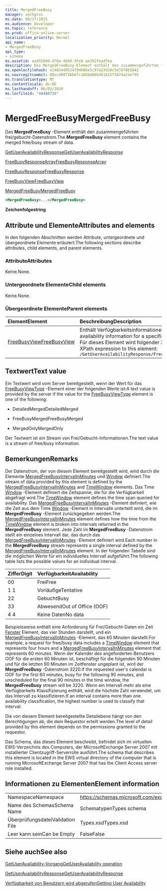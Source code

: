 ```yaml
---
title: MergedFreeBusy
manager: sethgros
ms.date: 09/17/2015
ms.audience: Developer
ms.topic: reference
ms.prod: office-online-server
localization_priority: Normal
api_name:
- MergedFreeBusy
api_type:
- schema
ms.assetid: ea45590d-476e-4b68-9fe8-ae392feadfea
description: Das MergedFreeBusy-Element enthält den zusammengeführten frei/gebucht-Datenstrom.
ms.openlocfilehash: a1483449534f0d886e3c97a23d28c5d78f865042
ms.sourcegitcommit: 88ec988f2bb67c1866d06b361615f3674a24e795
ms.translationtype: MT
ms.contentlocale: de-DE
ms.lasthandoff: 06/03/2020
ms.locfileid: "44468726"
---
```

# <a name="mergedfreebusy"></a><span data-ttu-id="e4066-103">MergedFreeBusy</span><span class="sxs-lookup"><span data-stu-id="e4066-103">MergedFreeBusy</span></span>

<span data-ttu-id="e4066-104">Das **MergedFreeBusy** -Element enthält den zusammengeführten frei/gebucht-Datenstrom.</span><span class="sxs-lookup"><span data-stu-id="e4066-104">The **MergedFreeBusy** element contains the merged free/busy stream of data.</span></span> 
  
[<span data-ttu-id="e4066-105">GetUserAvailabilityResponse</span><span class="sxs-lookup"><span data-stu-id="e4066-105">GetUserAvailabilityResponse</span></span>](getuseravailabilityresponse.md)
  
[<span data-ttu-id="e4066-106">FreeBusyResponseArray</span><span class="sxs-lookup"><span data-stu-id="e4066-106">FreeBusyResponseArray</span></span>](freebusyresponsearray.md)
  
[<span data-ttu-id="e4066-107">FreeBusyResponse</span><span class="sxs-lookup"><span data-stu-id="e4066-107">FreeBusyResponse</span></span>](freebusyresponse.md)
  
[<span data-ttu-id="e4066-108">FreeBusyView</span><span class="sxs-lookup"><span data-stu-id="e4066-108">FreeBusyView</span></span>](freebusyview.md)
  
[<span data-ttu-id="e4066-109">MergedFreeBusy</span><span class="sxs-lookup"><span data-stu-id="e4066-109">MergedFreeBusy</span></span>](mergedfreebusy.md)
  
```xml
<MergedFreeBusy>...</MergedFreeBusy>
```

 <span data-ttu-id="e4066-110">**Zeichenfolge**</span><span class="sxs-lookup"><span data-stu-id="e4066-110">**string**</span></span>
## <a name="attributes-and-elements"></a><span data-ttu-id="e4066-111">Attribute und Elemente</span><span class="sxs-lookup"><span data-stu-id="e4066-111">Attributes and elements</span></span>

<span data-ttu-id="e4066-112">In den folgenden Abschnitten werden Attribute, untergeordnete und übergeordnete Elemente erläutert.</span><span class="sxs-lookup"><span data-stu-id="e4066-112">The following sections describe attributes, child elements, and parent elements.</span></span>
  
### <a name="attributes"></a><span data-ttu-id="e4066-113">Attribute</span><span class="sxs-lookup"><span data-stu-id="e4066-113">Attributes</span></span>

<span data-ttu-id="e4066-114">Keine.</span><span class="sxs-lookup"><span data-stu-id="e4066-114">None.</span></span>
  
### <a name="child-elements"></a><span data-ttu-id="e4066-115">Untergeordnete Elemente</span><span class="sxs-lookup"><span data-stu-id="e4066-115">Child elements</span></span>

<span data-ttu-id="e4066-116">Keine.</span><span class="sxs-lookup"><span data-stu-id="e4066-116">None.</span></span>
  
### <a name="parent-elements"></a><span data-ttu-id="e4066-117">Übergeordnete Elemente</span><span class="sxs-lookup"><span data-stu-id="e4066-117">Parent elements</span></span>

|<span data-ttu-id="e4066-118">**Element**</span><span class="sxs-lookup"><span data-stu-id="e4066-118">**Element**</span></span>|<span data-ttu-id="e4066-119">**Beschreibung**</span><span class="sxs-lookup"><span data-stu-id="e4066-119">**Description**</span></span>|
|:-----|:-----|
|[<span data-ttu-id="e4066-120">FreeBusyView</span><span class="sxs-lookup"><span data-stu-id="e4066-120">FreeBusyView</span></span>](freebusyview.md) <br/> |<span data-ttu-id="e4066-121">Enthält Verfügbarkeitsinformationen für einen bestimmten Benutzer.</span><span class="sxs-lookup"><span data-stu-id="e4066-121">Contains availability information for a specific user.</span></span>  <br/> <span data-ttu-id="e4066-122">Für dieses Element wird folgender XPath-Ausdruck verwendet: </span><span class="sxs-lookup"><span data-stu-id="e4066-122">The following is the XPath expression to this element:</span></span>  <br/>  `/GetUserAvailabilityResponse/FreeBusyResponseArray/FreeBusyResponse/FreeBusyView` <br/> |
   
## <a name="text-value"></a><span data-ttu-id="e4066-123">Textwert</span><span class="sxs-lookup"><span data-stu-id="e4066-123">Text value</span></span>

<span data-ttu-id="e4066-124">Ein Textwert wird vom Server bereitgestellt, wenn der Wert für das [FreeBusyViewType](freebusyviewtype.md) -Element einer der folgenden Werte ist:</span><span class="sxs-lookup"><span data-stu-id="e4066-124">A text value is provided by the server if the value for the [FreeBusyViewType](freebusyviewtype.md) element is one of the following:</span></span> 
  
- <span data-ttu-id="e4066-125">DetailedMerged</span><span class="sxs-lookup"><span data-stu-id="e4066-125">DetailedMerged</span></span>
    
- <span data-ttu-id="e4066-126">FreeBusyMerged</span><span class="sxs-lookup"><span data-stu-id="e4066-126">FreeBusyMerged</span></span>
    
- <span data-ttu-id="e4066-127">MergedOnly</span><span class="sxs-lookup"><span data-stu-id="e4066-127">MergedOnly</span></span>
    
<span data-ttu-id="e4066-128">Der Textwert ist ein Stream von Frei/Gebucht-Informationen.</span><span class="sxs-lookup"><span data-stu-id="e4066-128">The text value is a stream of free/busy information.</span></span> 
  
## <a name="remarks"></a><span data-ttu-id="e4066-129">Bemerkungen</span><span class="sxs-lookup"><span data-stu-id="e4066-129">Remarks</span></span>

<span data-ttu-id="e4066-130">Der Datenstrom, der von diesem Element bereitgestellt wird, wird durch die Elemente [MergedFreeBusyIntervalInMinutes](mergedfreebusyintervalinminutes.md) und [Window](timewindow.md) definiert.</span><span class="sxs-lookup"><span data-stu-id="e4066-130">The stream of data provided by this element is defined by the [MergedFreeBusyIntervalInMinutes](mergedfreebusyintervalinminutes.md) and [TimeWindow](timewindow.md) elements.</span></span> <span data-ttu-id="e4066-131">Das Time [Window](timewindow.md) -Element definiert die Zeitspanne, die für die Verfügbarkeit abgefragt wird.</span><span class="sxs-lookup"><span data-stu-id="e4066-131">The [TimeWindow](timewindow.md) element defines the time span queried for availability.</span></span> <span data-ttu-id="e4066-132">Das [MergedFreeBusyIntervalInMinutes](mergedfreebusyintervalinminutes.md) -Element definiert, wie die Zeit aus dem Time [Window](timewindow.md) -Element in Intervalle unterteilt wird, die im **MergedFreeBusy** -Element zurückgegeben werden.</span><span class="sxs-lookup"><span data-stu-id="e4066-132">The [MergedFreeBusyIntervalInMinutes](mergedfreebusyintervalinminutes.md) element defines how the time from the [TimeWindow](timewindow.md) element is broken into intervals returned in the **MergedFreeBusy** element.</span></span> <span data-ttu-id="e4066-133">Jede Zahl im **MergedFreeBusy** -Datenstrom stellt ein einzelnes Intervall dar, das durch das [MergedFreeBusyIntervalInMinutes](mergedfreebusyintervalinminutes.md) -Element definiert wird.</span><span class="sxs-lookup"><span data-stu-id="e4066-133">Each number in the **MergedFreeBusy** stream represents a single interval defined by the [MergedFreeBusyIntervalInMinutes](mergedfreebusyintervalinminutes.md) element.</span></span> <span data-ttu-id="e4066-134">In der folgenden Tabelle sind die möglichen Werte für ein individuelles Intervall aufgeführt.</span><span class="sxs-lookup"><span data-stu-id="e4066-134">The following table lists the possible values for an individual interval.</span></span> 
  
|<span data-ttu-id="e4066-135">**Ziffer**</span><span class="sxs-lookup"><span data-stu-id="e4066-135">**Digit**</span></span>|<span data-ttu-id="e4066-136">**Verfügbarkeit**</span><span class="sxs-lookup"><span data-stu-id="e4066-136">**Availability**</span></span>|
|:-----|:-----|
|<span data-ttu-id="e4066-137">0</span><span class="sxs-lookup"><span data-stu-id="e4066-137">0</span></span>  <br/> |<span data-ttu-id="e4066-138">Frei</span><span class="sxs-lookup"><span data-stu-id="e4066-138">Free</span></span>  <br/> |
|<span data-ttu-id="e4066-139">1 </span><span class="sxs-lookup"><span data-stu-id="e4066-139">1</span></span>  <br/> |<span data-ttu-id="e4066-140">Vorläufige</span><span class="sxs-lookup"><span data-stu-id="e4066-140">Tentative</span></span>  <br/> |
|<span data-ttu-id="e4066-141">2</span><span class="sxs-lookup"><span data-stu-id="e4066-141">2</span></span>  <br/> |<span data-ttu-id="e4066-142">Gebucht</span><span class="sxs-lookup"><span data-stu-id="e4066-142">Busy</span></span>  <br/> |
|<span data-ttu-id="e4066-143">3</span><span class="sxs-lookup"><span data-stu-id="e4066-143">3</span></span>  <br/> |<span data-ttu-id="e4066-144">Abwesend</span><span class="sxs-lookup"><span data-stu-id="e4066-144">Out of Office (OOF)</span></span>  <br/> |
|<span data-ttu-id="e4066-145">4 </span><span class="sxs-lookup"><span data-stu-id="e4066-145">4</span></span>  <br/> |<span data-ttu-id="e4066-146">Keine Daten</span><span class="sxs-lookup"><span data-stu-id="e4066-146">No data</span></span>  <br/> |
   
<span data-ttu-id="e4066-147">Beispielsweise enthält eine Anforderung für Frei/Gebucht-Daten ein Zeit [Fenster](timewindow.md) Element, das vier Stunden darstellt, und ein [MergedFreeBusyIntervalInMinutes](mergedfreebusyintervalinminutes.md) -Element, das 60 Minuten darstellt.</span><span class="sxs-lookup"><span data-stu-id="e4066-147">For example, a request for free/busy data includes a [TimeWindow](timewindow.md) element that represents four hours and a [MergedFreeBusyIntervalInMinutes](mergedfreebusyintervalinminutes.md) element that represents 60 minutes.</span></span> <span data-ttu-id="e4066-148">Wenn der Kalender des angeforderten Benutzers OOF für die ersten 60 Minuten ist, beschäftigt für die folgenden 90 Minuten und für die letzten 90 Minuten im Zeitfenster ungeplant ist, wird der **MergedFreeBusy** -Datenstrom 3220.</span><span class="sxs-lookup"><span data-stu-id="e4066-148">If the requested user's calendar is OOF for the first 60 minutes, busy for the following 90 minutes, and unscheduled for the final 90 minutes in the time window, the **MergedFreeBusy** stream will be 3220.</span></span> <span data-ttu-id="e4066-149">Wenn ein Intervall mehr als eine Verfügbarkeits Klassifizierung enthält, wird die höchste Zahl verwendet, um das Intervall zu klassifizieren.</span><span class="sxs-lookup"><span data-stu-id="e4066-149">If an interval contains more than one availability classification, the highest number is used to classify that interval.</span></span> 
  
<span data-ttu-id="e4066-150">Die von diesem Element bereitgestellte Detailebene hängt von den Berechtigungen ab, die dem Requestor erteilt werden.</span><span class="sxs-lookup"><span data-stu-id="e4066-150">The level of detail provided by this element depends on the permissions granted to the requestor.</span></span>
  
<span data-ttu-id="e4066-151">Das Schema, das dieses Element beschreibt, befindet sich im virtuellen EWS-Verzeichnis des Computers, der MicrosoftExchange Server 2007 mit installierter Clientzugriff-Serverrolle ausführt.</span><span class="sxs-lookup"><span data-stu-id="e4066-151">The schema that describes this element is located in the EWS virtual directory of the computer that is running MicrosoftExchange Server 2007 that has the Client Access server role installed.</span></span>
  
## <a name="element-information"></a><span data-ttu-id="e4066-152">Informationen zu Elementen</span><span class="sxs-lookup"><span data-stu-id="e4066-152">Element information</span></span>

|||
|:-----|:-----|
|<span data-ttu-id="e4066-153">Namespace</span><span class="sxs-lookup"><span data-stu-id="e4066-153">Namespace</span></span>  <br/> |https://schemas.microsoft.com/exchange/services/2006/types  <br/> |
|<span data-ttu-id="e4066-154">Name des Schemas</span><span class="sxs-lookup"><span data-stu-id="e4066-154">Schema Name</span></span>  <br/> |<span data-ttu-id="e4066-155">Schematypen</span><span class="sxs-lookup"><span data-stu-id="e4066-155">Types schema</span></span>  <br/> |
|<span data-ttu-id="e4066-156">Überprüfungsdatei</span><span class="sxs-lookup"><span data-stu-id="e4066-156">Validation File</span></span>  <br/> |<span data-ttu-id="e4066-157">Types.xsd</span><span class="sxs-lookup"><span data-stu-id="e4066-157">Types.xsd</span></span>  <br/> |
|<span data-ttu-id="e4066-158">Leer kann sein</span><span class="sxs-lookup"><span data-stu-id="e4066-158">Can be Empty</span></span>  <br/> |<span data-ttu-id="e4066-159">False</span><span class="sxs-lookup"><span data-stu-id="e4066-159">False</span></span>  <br/> |
   
## <a name="see-also"></a><span data-ttu-id="e4066-160">Siehe auch</span><span class="sxs-lookup"><span data-stu-id="e4066-160">See also</span></span>



[<span data-ttu-id="e4066-161">GetUserAvailability-Vorgang</span><span class="sxs-lookup"><span data-stu-id="e4066-161">GetUserAvailability operation</span></span>](getuseravailability-operation.md)
  
[<span data-ttu-id="e4066-162">GetUserAvailabilityResponse</span><span class="sxs-lookup"><span data-stu-id="e4066-162">GetUserAvailabilityResponse</span></span>](getuseravailabilityresponse.md)


[<span data-ttu-id="e4066-163">Verfügbarkeit von Benutzern wird abgerufen</span><span class="sxs-lookup"><span data-stu-id="e4066-163">Getting User Availability</span></span>](https://msdn.microsoft.com/library/d4133fcb-9b0f-4e6b-aadf-a389da83516a%28Office.15%29.aspx)

